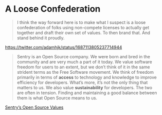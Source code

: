 # A Loose Confederation

> I think the way forward here is to make what I suspect is a loose confederation of folks using non-compete licenses to actually get together and draft their own set of values. To then brand that. And stand behind it proudly.

https://twitter.com/adamhjk/status/1687113805237714944

> Sentry is an Open Source company. We were born and bred in the community and are very much a part of it today. We value software freedom for users to an extent, but we don’t think of it in the same strident terms as the Free Software movement. We think of freedom primarily in terms of **access** to technology and knowledge to improve efficiency for developers. What’s more, it’s not the only thing that matters to us. We also value **sustainability** for developers. The two are often in tension. Finding and maintaining a good balance between them is what Open Source means to us.

[Sentry’s Open Source Values](https://blog.sentry.io/2023/09/06/sentrys-open-source-values/)
